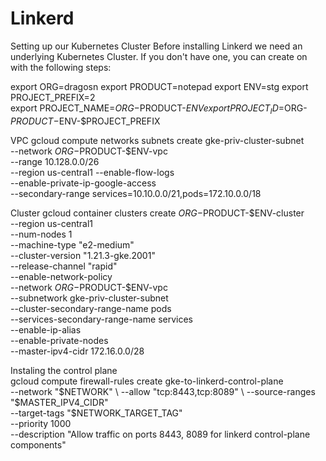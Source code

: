 # Linkerd


Setting up our Kubernetes Cluster
Before installing Linkerd we need an underlying Kubernetes Cluster. If you don't have one, you can create on with the following steps:

export ORG=dragosn
export PRODUCT=notepad
export ENV=stg
export PROJECT_PREFIX=2  
export PROJECT_NAME=$ORG-$PRODUCT-$ENV
export PROJECT_ID=$ORG-$PRODUCT-$ENV-$PROJECT_PREFIX

VPC
gcloud compute networks subnets create gke-priv-cluster-subnet \
--network $ORG-$PRODUCT-$ENV-vpc \
--range 10.128.0.0/26 \
--region us-central1 --enable-flow-logs \
--enable-private-ip-google-access \
--secondary-range services=10.10.0.0/21,pods=172.10.0.0/18

Cluster
gcloud container clusters create  $ORG-$PRODUCT-$ENV-cluster \
    --region us-central1 \
    --num-nodes 1 \
    --machine-type "e2-medium" \
    --cluster-version "1.21.3-gke.2001" \
    --release-channel "rapid" \
    --enable-network-policy \
    --network $ORG-$PRODUCT-$ENV-vpc \
    --subnetwork gke-priv-cluster-subnet \
    --cluster-secondary-range-name pods \
    --services-secondary-range-name services \
    --enable-ip-alias \
    --enable-private-nodes \
    --master-ipv4-cidr 172.16.0.0/28
    
  Instaling the control plane   
    gcloud compute firewall-rules create gke-to-linkerd-control-plane \
  --network "$NETWORK" \
  --allow "tcp:8443,tcp:8089" \
  --source-ranges "$MASTER_IPV4_CIDR" \
  --target-tags "$NETWORK_TARGET_TAG" \
  --priority 1000 \
  --description "Allow traffic on ports 8443, 8089 for linkerd control-plane components"

